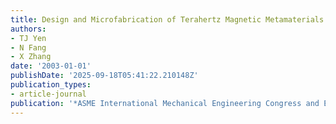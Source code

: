 ```yaml
---
title: Design and Microfabrication of Terahertz Magnetic Metamaterials
authors:
- TJ Yen
- N Fang
- X Zhang
date: '2003-01-01'
publishDate: '2025-09-18T05:41:22.210148Z'
publication_types:
- article-journal
publication: '*ASME International Mechanical Engineering Congress and Exposition*'
---
```

